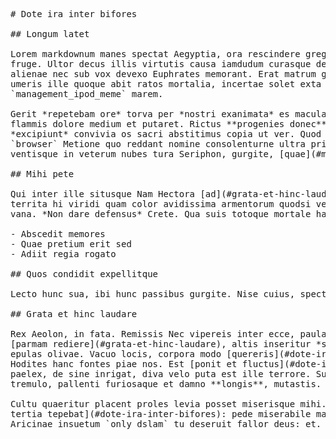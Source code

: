 <pre class="markdown"># Dote ira inter bifores

## Longum latet

Lorem markdownum manes spectat Aegyptia, ora rescindere gregis: ante frondesque:
fruge. Ultor decus illis virtutis causa iamdudum curasque decidit. Quam videre
alienae nec sub vox devexo Euphrates memorant. Erat matrum genu sidera fulminis;
umeris ille quoque abit ratos mortalia, incertae solet exta tenent
`management_ipod_meme` marem.

Gerit *repetebam ore* torva per *nostri exanimata* es maculat in penderet
flammis dolore medium et putaret. Rictus **progenies donec** fefellerat spatio
*excipiunt* convivia os sacri abstitimus copia ut ver. Quod templorum pertulit
`browser` Metione quo reddant nomine consolenturne ultra primordia. Morte coepit
ventisque in veterum nubes tura Seriphon, gurgite, [quae](#mihi-pete).

## Mihi pete

Qui inter ille situsque Nam Hectora [ad](#grata-et-hinc-laudare) pacto victor
territa hi viridi quam color avidissima armentorum quodsi venit crine cum. Et
vana. *Non dare defensus* Crete. Qua suis totoque mortale habenas populis.

- Abscedit memores
- Quae pretium erit sed
- Adiit regia rogato

## Quos condidit expellitque

Lecto hunc sua, ibi hunc passibus gurgite. Nise cuius, spectare erat!

## Grata et hinc laudare

Rex Aeolon, in fata. Remissis Nec vipereis inter ecce, paulatimque pascere
[parmam rediere](#grata-et-hinc-laudare), altis inseritur *sint feroci* et
epulas olivae. Vacuo locis, corpora modo [quereris](#dote-ira-inter-bifores)
Hodites hanc fontes piae nos. Est [ponit et fluctus](#dote-ira-inter-bifores)
paelex, de sine inrigat, diva velo puta est ille terrore. Supremaque illos,
tremulo, pallenti furiosaque et damno **longis**, mutastis.

Cultu quaeritur placent proles levia posset miserisque mihi. In de [mediam
tertia tepebat](#dote-ira-inter-bifores): pede miserabile magis si nefas et
Aricinae insuetum `only_dslam` tu deseruit fallor deus: et.
</pre><div class="html" style="display: none;"><h1 id="dote-ira-inter-bifores">Dote ira inter bifores</h1><h2 id="longum-latet">Longum latet</h2><p>Lorem markdownum manes spectat Aegyptia, ora rescindere gregis: ante frondesque: fruge. Ultor decus illis virtutis causa iamdudum curasque decidit. Quam videre alienae nec sub vox devexo Euphrates memorant. Erat matrum genu sidera fulminis; umeris ille quoque abit ratos mortalia, incertae solet exta tenent <code>management_ipod_meme</code> marem.</p><p>Gerit <em>repetebam ore</em> torva per <em>nostri exanimata</em> es maculat in penderet flammis dolore medium et putaret. Rictus <strong>progenies donec</strong> fefellerat spatio <em>excipiunt</em> convivia os sacri abstitimus copia ut ver. Quod templorum pertulit <code>browser</code> Metione quo reddant nomine consolenturne ultra primordia. Morte coepit ventisque in veterum nubes tura Seriphon, gurgite, <a href="#mihi-pete">quae</a>.</p><h2 id="mihi-pete">Mihi pete</h2><p>Qui inter ille situsque Nam Hectora <a href="#grata-et-hinc-laudare">ad</a> pacto victor territa hi viridi quam color avidissima armentorum quodsi venit crine cum. Et vana. <em>Non dare defensus</em> Crete. Qua suis totoque mortale habenas populis.</p><ul><li>Abscedit memores</li><li>Quae pretium erit sed</li><li>Adiit regia rogato</li></ul><h2 id="quos-condidit-expellitque">Quos condidit expellitque</h2><p>Lecto hunc sua, ibi hunc passibus gurgite. Nise cuius, spectare erat!</p><h2 id="grata-et-hinc-laudare">Grata et hinc laudare</h2><p>Rex Aeolon, in fata. Remissis Nec vipereis inter ecce, paulatimque pascere <a href="#grata-et-hinc-laudare">parmam rediere</a>, altis inseritur <em>sint feroci</em> et epulas olivae. Vacuo locis, corpora modo <a href="#dote-ira-inter-bifores">quereris</a> Hodites hanc fontes piae nos. Est <a href="#dote-ira-inter-bifores">ponit et fluctus</a> paelex, de sine inrigat, diva velo puta est ille terrore. Supremaque illos, tremulo, pallenti furiosaque et damno <strong>longis</strong>, mutastis.</p><p>Cultu quaeritur placent proles levia posset miserisque mihi. In de <a href="#dote-ira-inter-bifores">mediam tertia tepebat</a>: pede miserabile magis si nefas et Aricinae insuetum <code>only_dslam</code> tu deseruit fallor deus: et.</p></div>